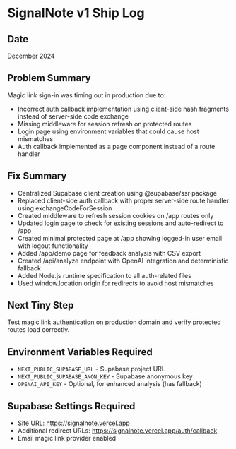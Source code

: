 # SignalNote v1 Ship Log

## Date
December 2024

## Problem Summary
Magic link sign-in was timing out in production due to:
- Incorrect auth callback implementation using client-side hash fragments instead of server-side code exchange
- Missing middleware for session refresh on protected routes
- Login page using environment variables that could cause host mismatches
- Auth callback implemented as a page component instead of a route handler

## Fix Summary
- Centralized Supabase client creation using @supabase/ssr package
- Replaced client-side auth callback with proper server-side route handler using exchangeCodeForSession
- Created middleware to refresh session cookies on /app routes only
- Updated login page to check for existing sessions and auto-redirect to /app
- Created minimal protected page at /app showing logged-in user email with logout functionality
- Added /app/demo page for feedback analysis with CSV export
- Created /api/analyze endpoint with OpenAI integration and deterministic fallback
- Added Node.js runtime specification to all auth-related files
- Used window.location.origin for redirects to avoid host mismatches

## Next Tiny Step
Test magic link authentication on production domain and verify protected routes load correctly.

## Environment Variables Required
- `NEXT_PUBLIC_SUPABASE_URL` - Supabase project URL
- `NEXT_PUBLIC_SUPABASE_ANON_KEY` - Supabase anonymous key  
- `OPENAI_API_KEY` - Optional, for enhanced analysis (has fallback)

## Supabase Settings Required
- Site URL: https://signalnote.vercel.app
- Additional redirect URLs: https://signalnote.vercel.app/auth/callback
- Email magic link provider enabled 